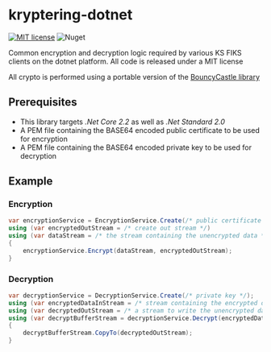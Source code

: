 # kryptering-dotnet
[![MIT license](https://img.shields.io/badge/license-MIT-blue.svg)](https://github.com/ks-no/kryptering-dotnet/blob/master/LICENSE)
![Nuget](https://img.shields.io/nuget/vpre/KS.Fiks.Crypto.svg)

Common encryption and decryption logic required by various KS FIKS clients on the dotnet platform. All code is released under a MIT license 

All crypto is performed using a portable version of the [BouncyCastle library](https://www.bouncycastle.org/csharp/) 

## Prerequisites
* This library targets _.Net Core 2.2_ as well as _.Net Standard 2.0_
* A PEM file containing the BASE64 encoded public certificate to be used for encryption
* A PEM file containing the BASE64 encoded private key to be used for decryption

## Example 
### Encryption
```c#
var encryptionService = EncryptionService.Create(/* public certificate */);
using (var encryptedOutStream = /* create out stream */)
using (var dataStream = /* the stream containing the unencrypted data */) 
{
    encryptionService.Encrypt(dataStream, encryptedOutStream);
}
```

### Decryption
```c#
var decryptionService = DecryptionService.Create(/* private key */);
using (var encryptedDataInStream = /* stream containing the encrypted data */)
using (var decryptedOutStream = /* a stream to write the unencrypted data to */)
using (var decryptBufferStream = decryptionService.Decrypt(encryptedDataInStream))
{
    decryptBufferStream.CopyTo(decryptedOutStream);
}
```